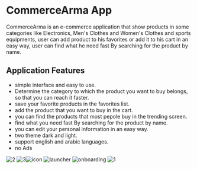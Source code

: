 # CommerceArma App

CommerceArma is an e-commerce application that show products in some categories like
Electronics, Men's Clothes and Women's Clothes and sports equipments, user can add product to
his favorites or add it to his cart in an easy way, user can find what he need fast By searching for the product by name.

## Application Features

- simple interface and easy to use.
- Determine the category to which the product you want to buy belongs, so that you can reach it faster.
- save your favorite products in the favorites list.
- add the product that you want to buy in the cart.
- you can find the products that most pepole buy in the trending screen.
- find what you need fast By searching for the product by name. 
- you can edit your personal information in an easy way.
- two theme dark and light.
- support english and arabic languages.
- no Ads



![2](https://user-images.githubusercontent.com/52360596/208500628-581dce52-9ca8-4134-849b-71d91d6dcecd.jpg) ![3](https://user-images.githubusercontent.com/52360596/208500629-6ebb9821-8aab-4919-9c12-d25e7530c116.jpg)![icon](https://user-images.githubusercontent.com/52360596/208500634-a71bd325-93db-4eb3-855d-f5c4b3a26eff.png)
![launcher](https://user-images.githubusercontent.com/52360596/208500639-9557946f-502a-4889-aa88-1a489314bbab.png)
![onboarding](https://user-images.githubusercontent.com/52360596/208500645-9a2140c4-62fe-4219-8973-63ba9c8dfc69.jpg)
![1](https://user-images.githubusercontent.com/52360596/208500648-9b12a491-dd55-4bea-a33d-8ed6460c204c.jpg)
